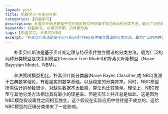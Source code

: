 ```yaml
---
layout: post
title: 机器学习-朴素贝叶斯
categories: [机器学习]
description: 朴素贝叶斯法是基于贝叶斯定理与特征条件独立假设的分类方法，最为广泛的两种分类模型是决策树模型(Decision Tree Model)和朴素贝叶斯模型（Naive Bayesian Model，NBM）。
keywords: 机器学习, 朴素贝叶斯，贝叶斯分类
tags: [机器学习, 朴素贝叶斯]
excerpt: "朴素贝叶斯法是基于贝叶斯定理与特征条件独立假设的分类方法，最为广泛的两种分类模型是决策树模型(Decision Tree Model)和朴素贝叶斯模型（Naive Bayesian Model，NBM）。 "
---
```


　　朴素贝叶斯法是基于贝叶斯定理与特征条件独立假设的分类方法，最为广泛的两种分类模型是决策树模型(Decision Tree Model)和朴素贝叶斯模型（Naive Bayesian Model，NBM）。 

　　和决策树模型相比，朴素贝叶斯分类器(Naive Bayes Classifier,或 NBC)发源于古典数学理论，有着坚实的数学基础，以及稳定的分类效率。同时，NBC模型所需估计的参数很少，对缺失数据不太敏感，算法也比较简单。理论上，NBC模型与其他分类方法相比具有最小的误差率。但是实际上并非总是如此，这是因为NBC模型假设属性之间相互独立，这个假设在实际应用中往往是不成立的，这给NBC模型的正确分类带来了一定影响。


